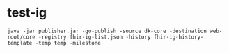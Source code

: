 # test-ig
`java -jar publisher.jar -go-publish -source dk-core -destination web-root/core -registry fhir-ig-list.json -history fhir-ig-history-template -temp temp -milestone`
